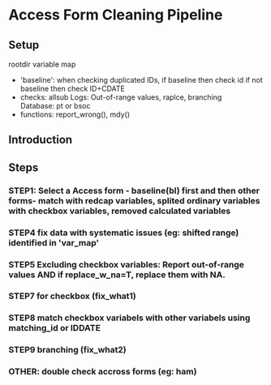 # Access Form Cleaning Pipeline
## Setup 
rootdir 
variable map 
* 'baseline': when checking duplicated IDs, if baseline then check id if not baseline then check ID+CDATE
* checks: 
allsub
Logs: Out-of-range values, raplce, branching  
Database: pt or bsoc
* functions: report_wrong(), mdy()
## Introduction
## Steps 
### STEP1: Select a Access form - baseline(bl) first and then other forms- match with redcap variables, splited ordinary variables with checkbox variables, removed calculated variables   

### STEP4 fix data with systematic issues (eg: shifted range) identified in 'var_map' 
### STEP5 Excluding checkbox variables: Report out-of-range values AND if replace_w_na=T, replace them with NA.
### STEP7 for checkbox (fix_what1)
### STEP8 match checkbox variabels with other variabels using matching_id or IDDATE
### STEP9 branching (fix_what2) 

### OTHER: double check accross forms (eg: ham)
